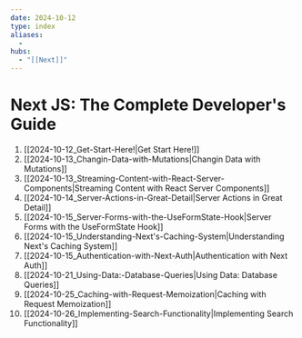 ```yaml
---
date: 2024-10-12
type: index
aliases:
  -
hubs:
  - "[[Next]]"
---
```


# Next JS: The Complete Developer's Guide

1. [[2024-10-12_Get-Start-Here!|Get Start Here!]]
2. [[2024-10-13_Changin-Data-with-Mutations|Changin Data with Mutations]]
3. [[2024-10-13_Streaming-Content-with-React-Server-Components|Streaming Content with React Server Components]]
4. [[2024-10-14_Server-Actions-in-Great-Detail|Server Actions in Great Detail]]
5. [[2024-10-15_Server-Forms-with-the-UseFormState-Hook|Server Forms with the UseFormState Hook]]
6. [[2024-10-15_Understanding-Next's-Caching-System|Understanding Next's Caching System]]
7. [[2024-10-15_Authentication-with-Next-Auth|Authentication with Next Auth]]
8. [[2024-10-21_Using-Data:-Database-Queries|Using Data: Database Queries]]
9. [[2024-10-25_Caching-with-Request-Memoization|Caching with Request Memoization]]
10. [[2024-10-26_Implementing-Search-Functionality|Implementing Search Functionality]]
